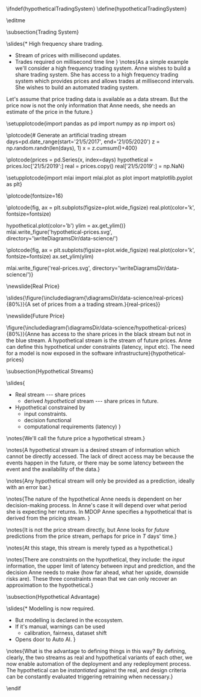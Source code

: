 \ifndef{hypotheticalTradingSystem}
\define{hypotheticalTradingSystem}

\editme

\subsection{Trading System}

\slides{* High frequency share trading.
* Stream of prices with millisecond updates.
* Trades required on millisecond time line
}
\notes{As a simple example we'll consider a high frequency trading system. Anne wishes to build a share trading system. She has access to a high frequency trading system which provides prices and allows trades at millisecond intervals. She wishes to build an automated trading system.

Let's assume that price trading data is available as a data stream. But the price now is not the only information that Anne needs, she needs an estimate of the price in the future.}

\setupplotcode{import pandas as pd
import numpy as np
import os}

\plotcode{# Generate an artificial trading stream
days=pd.date_range(start='21/5/2017', end='21/05/2020')
z = np.random.randn(len(days), 1)
x = z.cumsum()+400}

\plotcode{prices = pd.Series(x, index=days)
hypothetical = prices.loc['21/5/2019':]
real = prices.copy()
real['21/5/2019':] = np.NaN}

\setupplotcode{import mlai
import mlai.plot as plot
import matplotlib.pyplot as plt}

\plotcode{fontsize=16}

\plotcode{fig, ax = plt.subplots(figsize=plot.wide_figsize)
real.plot(color='k', fontsize=fontsize)

hypothetical.plot(color='b')
ylim = ax.get_ylim()}
mlai.write_figure('hypothetical-prices.svg', directory='\writeDiagramsDir/data-science/')

\plotcode{fig, ax = plt.subplots(figsize=plot.wide_figsize)
real.plot(color='k', fontsize=fontsize)
ax.set_ylim(ylim)

mlai.write_figure('real-prices.svg', directory='\writeDiagramsDir/data-science/')}


\newslide{Real Price}

\slides{\figure{\includediagram{\diagramsDir/data-science/real-prices}{80%}}{A set of prices from a a trading stream.}{real-prices}}

\newslide{Future Price}


\figure{\includediagram{\diagramsDir/data-science/hypothetical-prices}{80%}}{Anne has access to the share prices in the black stream but not in the blue stream. A hypothetical stream is the stream of future prices. Anne can define this hypothetical under constraints (latency, input etc). The need for a model is now exposed in the software infrastructure}{hypothetical-prices}

\subsection{Hypothetical Streams}

\slides{
* Real stream --- share prices
    * derived *hypothetical* stream --- share prices in future.
* Hypothetical constrained by
    * input constraints.
    * decision functional
    * computational requirements (latency)
}


\notes{We'll call the future price a hypothetical stream.}

\notes{A hypothetical stream is a desired stream of information which cannot be directly accessed. The lack of direct access may be because the events happen in the future, or there may be some latency between the event and the availability of the data.}

\notes{Any hypothetical stream will only be provided as a prediction, ideally with an error bar.}

\notes{The nature of the hypothetical Anne needs is dependent on her decision-making process. In Anne's case it will depend over what period she is expecting her returns. In MDOP Anne specifies a hypothetical that is derived from the pricing stream. }

\notes{It is not the price stream directly, but Anne looks for *future* predictions from the price stream, perhaps for price in $T$ days' time.}

\notes{At this stage, this stream is merely typed as a hypothetical.}

\notes{There are constraints on the hypothetical, they include: the *input* information, the upper limit of latency between input and prediction, and the decision Anne needs to make (how far ahead, what her upside, downside risks are). These three constraints mean that we can only recover an approximation to the hypothetical.}

\subsection{Hypothetical Advantage}

\slides{* Modelling is now required.
* But modelling is declared in the ecosystem.
* If it's manual, warnings can be used 
     * calibration, fairness, dataset shift
* Opens door to Auto AI.
}

\notes{What is the advantage to defining things in this way? By defining, clearly, the two streams as real and hypothetical variants of each other, we now enable automation of the deployment and any redeployment process. The hypothetical can be *instantiated* against the real, and design criteria can be constantly evaluated triggering retraining when necessary.}

\endif
